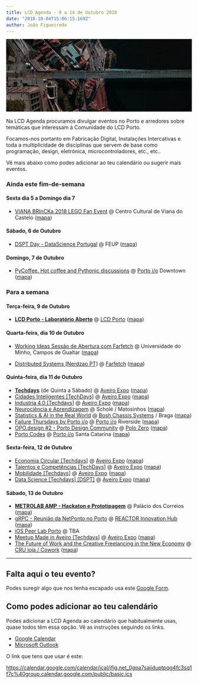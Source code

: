 ```yaml
---
title: LCD Agenda - 8 a 14 de Outubro 2018
date: "2018-10-04T15:06:15.169Z"
author: João Figueiredo
---
```


![look! I'm flying!!](sergey-dapkus-1068001-unsplash.jpg)


Na LCD Agenda procuramos divulgar eventos no Porto e arredores sobre temáticas que interessam à Comunidade do LCD Porto.

Focamos-nos portanto em Fabricação Digital, Instalações Intercativas e toda a multiplicidade de disciplinas que servem de base como programação, design, eletrónica, microcontroladores, etc., etc..

Vê mais abaixo como podes adicionar ao teu calendário ou sugerir mais eventos.

### Ainda este fim-de-semana


#### Sexta dia 5 a Domingo dia 7

* [VIANA BRInCKa 2018 LEGO Fan Event](http://www.cm-viana-castelo.pt/pt/agenda-cultural/viana-brincka-2018-lego-fan-event)
@  Centro Cultural de Viana do Castelo ([mapa](https://goo.gl/maps/TqMi4XrXpjQ2))

#### Sábado, 6 de Outubro

* [DSPT Day - DataScience Portugal](https://dsptday.com/)
@ FEUP ([mapa](https://goo.gl/maps/j8oKnpDZQ412))

#### Domingo, 7 de Outubro

* [PyCoffee. Hot coffee and Pythonic discussions](https://www.meetup.com/pyporto/events/252098689/)
@ [Porto i/o](http://porto.io/) Downtown
([mapa](https://maps.google.com/?cid=12457545381001472324))


### Para a semana

#### Terça-feira, 9 de Outubro

* **[LCD Porto - Laboratório Aberto](https://www.lcdporto.org/atividades/laboratorio-aberto)**
@ [LCD Porto](https://lcdporto.org/)
([mapa](https://goo.gl/maps/A65zj4ZXTrp))

#### Quarta-feira, dia 10 de Outubro

* [Working Ideas Sessão de Abertura com Farfetch](https://www.eventbrite.pt/e/registo-working-ideas-sessao-de-abertura-com-farfetch-50823866553)
@ Universidade do Minho, Campos de Gualtar
([mapa](https://goo.gl/maps/JMypYYYpBHo))

* [Distributed Systems [Nerdzao PT]](https://www.meetup.com/Nerdzao-PT/events/255246826/)
@ [Farfetch](https://www.farfetch.com/pt/careers#10003)
([mapa](https://goo.gl/maps/sVqrgbSqpsH2))

#### Quinta-feira, dia 11 de Outubro

* **[Techdays](http://www.techdays.pt/)** (de Quinta a Sábado)
@ [Aveiro Expo](http://aveiroexpo.com/)
([mapa](https://goo.gl/maps/oa4Pbksvj3t))
* [Cidades Inteligentes [TechDays]](https://www.facebook.com/events/332531197314701/)
@ [Aveiro Expo](http://aveiroexpo.com/)
([mapa](https://goo.gl/maps/oa4Pbksvj3t))
* [Industria 4.0 [Techdays]](https://www.facebook.com/events/333735387200169/)
@ [Aveiro Expo](http://aveiroexpo.com/)
([mapa](https://goo.gl/maps/oa4Pbksvj3t))
* [Neurociência e Aprendizagem](https://www.facebook.com/events/175531836674359/)
@ Scholé / Matosinhos
([mapa](https://goo.gl/maps/PT8XB4zBLjQ2))
* [Statistics & AI in the Real World](https://www.meetup.com/datascienceportugal/events/254550968/)
@ [Bosh Chassis Systems](https://www.bosch.pt/) / Braga
([mapa](https://goo.gl/maps/m4GrKzHjwyL2))
* [Failure Thursdays by Porto i/o](https://www.meetup.com/Porto-i-o-events/events/254714354/)
@ [Porto i/o](http://porto.io/) Riverside
([mapa](https://goo.gl/maps/AZdcydFrGqC2))
* [OPO.design #2 - Porto Design Community](https://www.meetup.com/opodesign/events/254846733/)
@ [Polo Zero](http://polozero.fap.pt/)
([mapa](https://maps.google.com/?cid=6452894895241246126))
* [Porto Codes](https://www.meetup.com/portocodes/events/252098698/)
@ [Porto i/o](http://porto.io/) Santa Catarina
([mapa](https://goo.gl/maps/psfyAW9T3nF2))

#### Sexta-feira, 12 de Outubro

* [Economia Circular [Techdays]](https://www.facebook.com/events/679298482446068/)
@ [Aveiro Expo](http://aveiroexpo.com/)
([mapa](https://goo.gl/maps/oa4Pbksvj3t))
* [Talentos e Competências [TechDays]](https://www.facebook.com/events/644294392637950/)
@ [Aveiro Expo](http://aveiroexpo.com/)
([mapa](https://goo.gl/maps/oa4Pbksvj3t))
* [Mobilidade [Techdays]](https://www.facebook.com/events/1929888713758357/)
@ [Aveiro Expo](http://aveiroexpo.com/)
([mapa](https://goo.gl/maps/oa4Pbksvj3t))
* [Data Science [Techdays] [DSPT]](Description:http://www.techdays.pt/pt/techdays)
@ [Aveiro Expo](http://aveiroexpo.com/)
([mapa](https://goo.gl/maps/oa4Pbksvj3t))

#### Sábado, 13 de Outubro
* **[METROLAB AMP - Hackaton e Prototipagem](https://metrolab.amp.pt/evento/concurso-hackaton-prototipagem/)**
@ Palácio dos Correios
([mapa](https://goo.gl/maps/Uvr8FwJCjvR2))
* [gRPC - Reunião da NetPonto no Porto](https://www.eventbrite.co.uk/e/23a-reuniao-da-netponto-no-porto-tickets-50915579870)
@ [REACTOR Innovation Hub](https://reactorhub.io/)
([mapa](https://goo.gl/maps/jHDyounA2Ds))
* [iOS Peer Lab Porto](https://www.meetup.com/iOS-Peer-Lab-Porto/events/krvrdqyxnbrb/)
@ TBA
* [Meetup Made in Aveiro [Techdays]](https://www.facebook.com/events/486095031873318/)
@ [Aveiro Expo](http://aveiroexpo.com/)
([mapa](https://goo.gl/maps/oa4Pbksvj3t))
* [The Future of Work and the Creative Freelancing in the New Economy](https://www.meetup.com/solosessionsporto/events/254997405/)
@ [CRU loja / Cowork](http://cru-cowork.com/)
([mapa](https://goo.gl/maps/tpq96ddZ6JA2))





---

## Falta aqui o teu evento?

Podes suregir algo que nos tenha escapado usa este [Google Form](https://docs.google.com/forms/d/e/1FAIpQLSd_lOqzaRXBpCmAbJ9ODMuWPgkLzaN4xABgRX6HXPpDSDUB7Q/viewform?usp=sf_link).

## Como podes adicionar ao teu calendário

Podes adicionar a LCD Agenda ao calendário que habitualmente usas, quase todos têm essa opção. Vê as instruções seguindo os links.

* [Google Calendar](https://support.google.com/calendar/answer/37100?co=GENIE.Platform%3DDesktop&hl=en)
* [Microsoft Outlook](https://support.office.com/en-us/article/Import-or-subscribe-to-a-calendar-in-Outlook-com-cff1429c-5af6-41ec-a5b4-74f2c278e98c)

O link que tens que usar é este:

https://calendar.google.com/calendar/ical/jfig.net_0gpa7saiiduptpqg4fc3sq1f7c%40group.calendar.google.com/public/basic.ics
